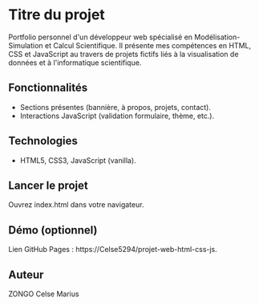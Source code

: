 # Titre du projet
Portfolio personnel d'un développeur web spécialisé en Modélisation-Simulation et Calcul 
Scientifique. Il présente mes compétences en HTML, CSS et JavaScript au travers de projets 
fictifs liés à la visualisation de données et à l'informatique scientifique.
## Fonctionnalités
- Sections présentes (bannière, à propos, projets, contact).
- Interactions JavaScript (validation formulaire, thème, etc.).
## Technologies
- HTML5, CSS3, JavaScript (vanilla).
## Lancer le projet
Ouvrez index.html dans votre navigateur.
## Démo (optionnel)
Lien GitHub Pages : https://Celse5294/projet-web-html-css-js.
## Auteur
ZONGO Celse Marius
